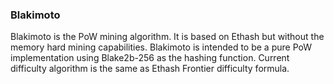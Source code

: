### Blakimoto

Blakimoto is the PoW mining algorithm. It is based on Ethash but without the memory hard 
mining capabilities. Blakimoto is intended to be a pure PoW implementation using
Blake2b-256 as the hashing function. Current difficulty algorithm is the same as 
Ethash Frontier difficulty formula. 